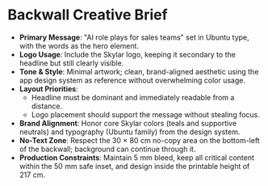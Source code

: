 # Backwall Creative Brief

- **Primary Message**: "AI role plays for sales teams" set in Ubuntu type, with the words as the hero element.
- **Logo Usage**: Include the Skylar logo, keeping it secondary to the headline but still clearly visible.
- **Tone & Style**: Minimal artwork; clean, brand-aligned aesthetic using the app design system as reference without overwhelming color usage.
- **Layout Priorities**:
  - Headline must be dominant and immediately readable from a distance.
  - Logo placement should support the message without stealing focus.
- **Brand Alignment**: Honor core Skylar colors (teals and supportive neutrals) and typography (Ubuntu family) from the design system.
- **No-Text Zone**: Respect the 30 × 80 cm no-copy area on the bottom-left of the backwall; background can continue through it.
- **Production Constraints**: Maintain 5 mm bleed, keep all critical content within the 50 mm safe inset, and design inside the printable height of 217 cm.
